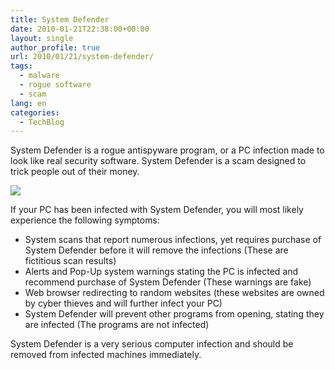 ```yaml
---
title: System Defender
date: 2010-01-21T22:38:00+00:00
layout: single
author_profile: true
url: 2010/01/21/system-defender/
tags:
  - malware
  - rogue software
  - scam
lang: en
categories: 
  - TechBlog
---
```

System Defender is a rogue antispyware program, or a PC infection made to look like real security software. System Defender is a scam designed to trick people out of their money.

[![](http://2.bp.blogspot.com/_vaUVXcmC3OI/S1jQJ1FEBxI/AAAAAAAAAtg/BXKdcjBEmx4/s640/SystemDefender.FakeVimes.jpg)](http://2.bp.blogspot.com/_vaUVXcmC3OI/S1jQJ1FEBxI/AAAAAAAAAtg/BXKdcjBEmx4/s1600-h/SystemDefender.FakeVimes.jpg)

If your PC has been infected with System Defender, you will most likely experience the following symptoms:

  * System scans that report numerous infections, yet requires purchase of System Defender before it will remove the infections (These are fictitious scan results)
  * Alerts and Pop-Up system warnings stating the PC is infected and recommend purchase of System Defender (These warnings are fake)
  * Web browser redirecting to random websites (these websites are owned by cyber thieves and will further infect your PC)
  * System Defender will prevent other programs from opening, stating they are infected (The programs are not infected)

System Defender is a very serious computer infection and should be removed from infected machines immediately.